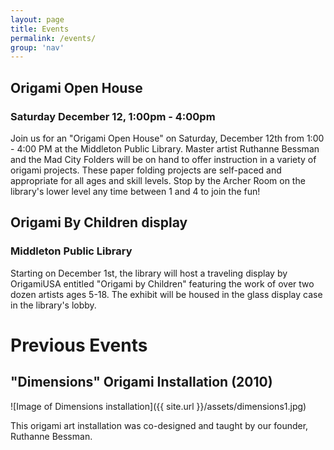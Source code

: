 ```yaml
---
layout: page
title: Events
permalink: /events/
group: 'nav'
---
```


## Origami Open House

### Saturday December 12, 1:00pm - 4:00pm

Join us for an "Origami Open House" on Saturday, December 12th from 1:00 - 4:00 PM at the Middleton Public Library.
Master artist Ruthanne Bessman and the Mad City Folders will be on hand to offer instruction in a variety of origami projects.
These paper folding projects are self-paced and appropriate for all ages and skill levels.
Stop by the Archer Room on the library's lower level any time between 1 and 4 to join the fun!

## Origami By Children display

### Middleton Public Library

Starting on December 1st, the library will host a traveling
display by OrigamiUSA entitled "Origami by Children" featuring
the work of over two dozen artists ages 5-18.  The exhibit will
be housed in the glass display case in the library's lobby.

# Previous Events

## "Dimensions" Origami Installation (2010)
![Image of Dimensions installation]({{ site.url }}/assets/dimensions1.jpg)

This origami art installation was co-designed and taught by our founder, Ruthanne Bessman.
